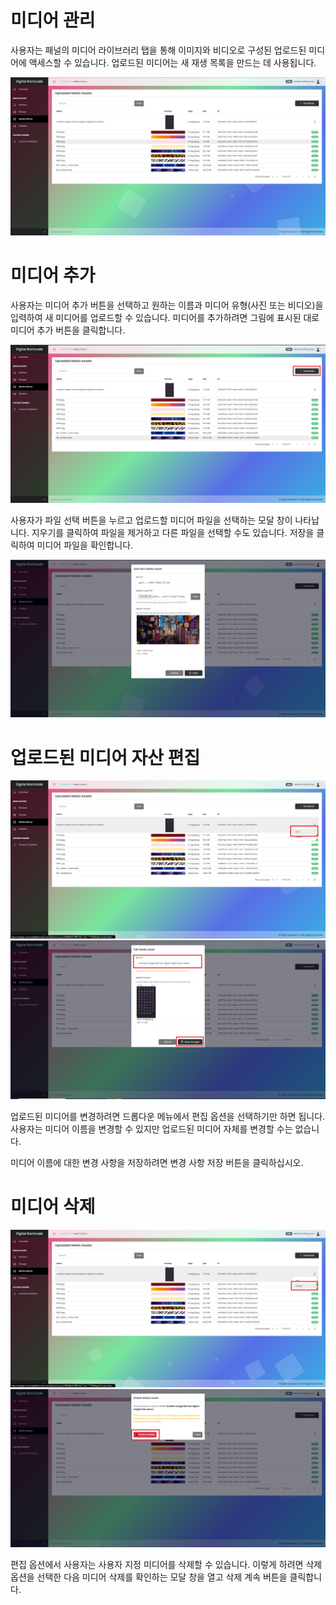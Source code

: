 # 미디어 관리

<div class="description">

사용자는 패널의 미디어 라이브러리 탭을 통해 이미지와 비디오로 구성된 업로드된 미디어에 액세스할 수 있습니다. 업로드된 미디어는 새 재생 목록을 만드는 데 사용됩니다.

![uploaded_media_assets](../images/image0502.png ":size=100%")

</div>

# 미디어 추가

<div class="description">

사용자는 미디어 추가 버튼을 선택하고 원하는 이름과 미디어 유형(사진 또는 비디오)을 입력하여 새 미디어를 업로드할 수 있습니다. 미디어를 추가하려면 그림에 표시된 대로 미디어 추가 버튼을 클릭합니다.

![add_media_assets](../images/image312.png ":size=100%")

사용자가 파일 선택 버튼을 누르고 업로드할 미디어 파일을 선택하는 모달 창이 나타납니다. 지우기를 클릭하여 파일을 제거하고 다른 파일을 선택할 수도 있습니다. 저장을 클릭하여 미디어 파일을 확인합니다.

![add_media_assets](../images/image313.png ":size=100%")

</div>

# 업로드된 미디어 자산 편집

<div class="description">

![add_media_assets](../images/image314.png ":size=100%")
![add_media_assets](../images/image315.png ":size=100%")

업로드된 미디어를 변경하려면 드롭다운 메뉴에서 편집 옵션을 선택하기만 하면 됩니다. 사용자는 미디어 이름을 변경할 수 있지만 업로드된 미디어 자체를 변경할 수는 없습니다.

미디어 이름에 대한 변경 사항을 저장하려면 변경 사항 저장 버튼을 클릭하십시오.

</div>

# 미디어 삭제

<div class="description">

![add_media_assets](../images/image316.png ":size=100%")
![add_media_assets](../images/image317.png ":size=100%")

편집 옵션에서 사용자는 사용자 지정 미디어를 삭제할 수 있습니다. 이렇게 하려면 삭제 옵션을 선택한 다음 미디어 삭제를 확인하는 모달 창을 열고 삭제 계속 버튼을 클릭합니다.

</div>
